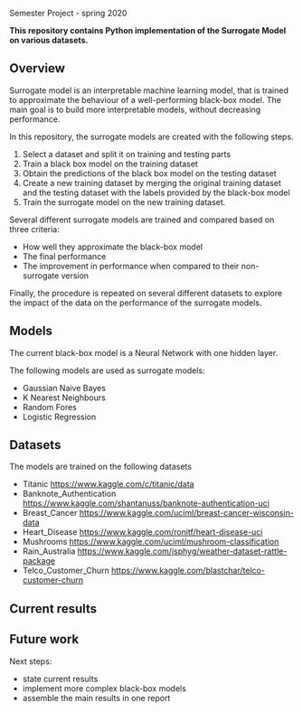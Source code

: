 Semester Project - spring 2020 

**This repository contains Python implementation of the Surrogate Model on various datasets.**

## Overview ##

Surrogate model is an interpretable machine learning model, that is trained to approximate the behaviour of a well-performing black-box model. The main goal is to build more interpretable models, without decreasing performance. 

In this repository, the surrogate models are created with the following steps.

1. Select a dataset and split it on training and testing parts
2. Train a black box model on the training dataset
3. Obtain the predictions of the black box model on the testing dataset
4. Create a new training dataset by merging the original training dataset and the testing dataset with the labels provided by the black-box model
5. Train the surrogate model on the new training dataset.

Several different surrogate models are trained and compared based on three criteria:
- How well they approximate the black-box model
- The final performance
- The improvement in performance when compared to their non-surrogate version

Finally, the procedure is repeated on several different datasets to explore the impact of the data on the performance of the surrogate models.

## Models ##

The current black-box model is a Neural Network with one hidden layer.

The following models are used as surrogate models:

- Gaussian Naive Bayes  
- K Nearest Neighbours
- Random Fores
- Logistic Regression

## Datasets ##

The models are trained on the following datasets

- Titanic https://www.kaggle.com/c/titanic/data
- Banknote_Authentication https://www.kaggle.com/shantanuss/banknote-authentication-uci
- Breast_Cancer https://www.kaggle.com/uciml/breast-cancer-wisconsin-data
- Heart_Disease https://www.kaggle.com/ronitf/heart-disease-uci
- Mushrooms https://www.kaggle.com/uciml/mushroom-classification
- Rain_Australia https://www.kaggle.com/jsphyg/weather-dataset-rattle-package
- Telco_Customer_Churn https://www.kaggle.com/blastchar/telco-customer-churn

## Current results ##

## Future work ##

Next steps:
- state current results
- implement more complex black-box models 
- assemble the main results in one report
